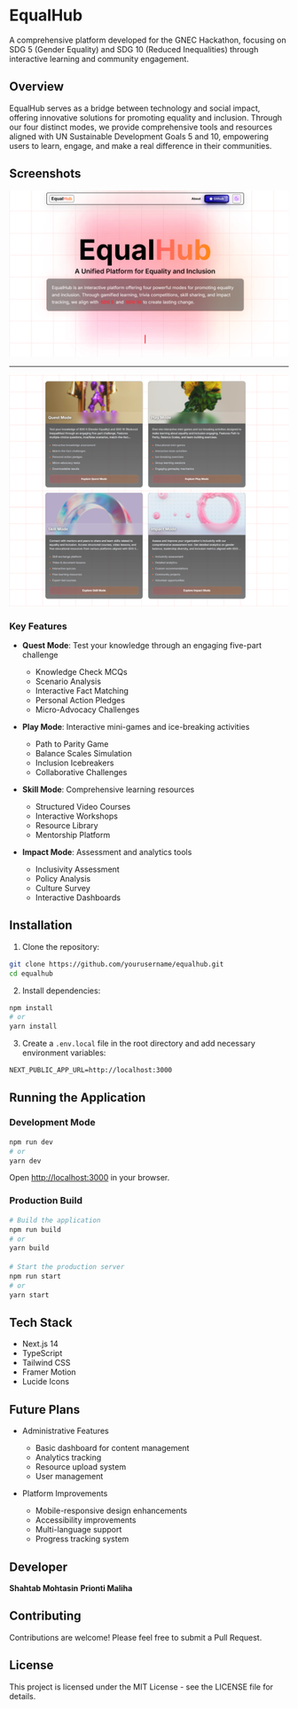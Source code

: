 # EqualHub

A comprehensive platform developed for the GNEC Hackathon, focusing on SDG 5 (Gender Equality) and SDG 10 (Reduced Inequalities) through interactive learning and community engagement. 


## Overview

EqualHub serves as a bridge between technology and social impact, offering innovative solutions for promoting equality and inclusion. Through our four distinct modes, we provide comprehensive tools and resources aligned with UN Sustainable Development Goals 5 and 10, empowering users to learn, engage, and make a real difference in their communities.

## Screenshots

<center>
<img src="public/Screenshot%202025-05-09%20213041.png" alt="EqualHub Homepage" width="600" />

---

<img src="public/Screenshot%202025-05-09%20213118.png" alt="EqualHub About Page" width="600" />
</center>

### Key Features

- **Quest Mode**: Test your knowledge through an engaging five-part challenge
  - Knowledge Check MCQs
  - Scenario Analysis
  - Interactive Fact Matching
  - Personal Action Pledges
  - Micro-Advocacy Challenges

- **Play Mode**: Interactive mini-games and ice-breaking activities
  - Path to Parity Game
  - Balance Scales Simulation
  - Inclusion Icebreakers
  - Collaborative Challenges

- **Skill Mode**: Comprehensive learning resources
  - Structured Video Courses
  - Interactive Workshops
  - Resource Library
  - Mentorship Platform

- **Impact Mode**: Assessment and analytics tools
  - Inclusivity Assessment
  - Policy Analysis
  - Culture Survey
  - Interactive Dashboards

## Installation

1. Clone the repository:
```bash
git clone https://github.com/yourusername/equalhub.git
cd equalhub
```

2. Install dependencies:
```bash
npm install
# or
yarn install
```

3. Create a `.env.local` file in the root directory and add necessary environment variables:
```env
NEXT_PUBLIC_APP_URL=http://localhost:3000
```

## Running the Application

### Development Mode
```bash
npm run dev
# or
yarn dev
```
Open [http://localhost:3000](http://localhost:3000) in your browser.

### Production Build
```bash
# Build the application
npm run build
# or
yarn build

# Start the production server
npm run start
# or
yarn start
```

## Tech Stack

- Next.js 14
- TypeScript
- Tailwind CSS
- Framer Motion
- Lucide Icons

## Future Plans

- Administrative Features
  - Basic dashboard for content management
  - Analytics tracking
  - Resource upload system
  - User management

- Platform Improvements
  - Mobile-responsive design enhancements
  - Accessibility improvements
  - Multi-language support
  - Progress tracking system

## Developer

**Shahtab Mohtasin**
**Prionti Maliha**

## Contributing

Contributions are welcome! Please feel free to submit a Pull Request.

## License

This project is licensed under the MIT License - see the LICENSE file for details.
